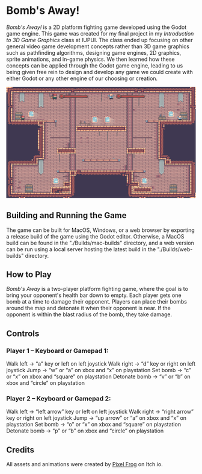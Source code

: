 # **Bomb's Away!**

_Bomb's Away!_ is a 2D platform fighting game developed using the Godot game engine. This game was created for my final project in my _Introduction to 3D Game Graphics_ class at IUPUI. The class ended up focusing on other general video game development concepts rather than 3D game graphics such as pathfinding algorithms, designing game engines, 2D graphics, sprite animations, and in-game physics. We then learned how these concepts can be applied through the Godot game engine, leading to us being given free rein to design and develop any game we could create with either Godot or any other engine of our choosing or creation. 

![Gameplay](./images/Gameplay.png)

## Building and Running the Game
The game can be built for MacOS, Windows, or a web browser by exporting a release build of the game using the Godot editor. Otherwise, a MacOS build can be found in the "./Builds/mac-builds" directory, and a web version can be run using a local server hosting the latest build in the "./Builds/web-builds" directory.

## How to Play
_Bomb's Away_ is a two-player platform fighting game, where the goal is to bring your opponent's health bar down to empty. Each player gets one bomb at a time to damage their opponent. Players can place their bombs around the map and detonate it when their opponent is near. If the opponent is within the blast radius of the bomb, they take damage.

## Controls
### Player 1 – Keyboard or Gamepad 1:
Walk left -> “a” key or left on left joystick
Walk right -> “d” key or right on left joystick
Jump -> “w” or “a” on xbox and “x” on playstation
Set bomb -> “c” or “x” on xbox and “square” on playstation
Detonate bomb -> “v” or “b” on xbox and “circle” on playstation

### Player 2 – Keyboard or Gamepad 2:
Walk left -> “left arrow” key or left on left joystick
Walk right -> “right arrow” key or right on left joystick
Jump -> “up arrow” or “a” on xbox and “x” on playstation
Set bomb -> “o” or “x” on xbox and “square” on playstation
Detonate bomb -> “p” or “b” on xbox and “circle” on playstation

## Credits
All assets and animations were created by [Pixel Frog](https://pixelfrog-assets.itch.io/) on Itch.io.
